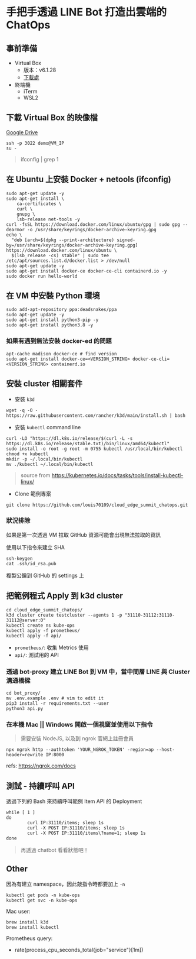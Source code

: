 # 手把手透過 LINE Bot 打造出雲端的 ChatOps

## 事前準備

- Virtual Box
  - 版本：v6.1.28
  - [下載處](https://www.virtualbox.org/wiki/Downloads)
- 終端機
  - iTerm
  - WSL2

## 下載 Virtual Box 的映像檔

[Google Drive](https://drive.google.com/file/d/14OxBvbDGd1ue4dooP9HPcXov5-EB1TQG/view?usp=sharing)

```
ssh -p 3022 demo@VM_IP
su -
```

> ifconfig | grep 1

## 在 Ubuntu 上安裝 Docker + netools (ifconfig)

```
sudo apt-get update -y
sudo apt-get install \
    ca-certificates \
    curl \
    gnupg \
    lsb-release net-tools -y
curl -fsSL https://download.docker.com/linux/ubuntu/gpg | sudo gpg --dearmor -o /usr/share/keyrings/docker-archive-keyring.gpg
echo \
  "deb [arch=$(dpkg --print-architecture) signed-by=/usr/share/keyrings/docker-archive-keyring.gpg] https://download.docker.com/linux/ubuntu \
  $(lsb_release -cs) stable" | sudo tee /etc/apt/sources.list.d/docker.list > /dev/null
sudo apt-get update -y
sudo apt-get install docker-ce docker-ce-cli containerd.io -y
sudo docker run hello-world
```

## 在 VM 中安裝 Python 環境

```
sudo add-apt-repository ppa:deadsnakes/ppa
sudo apt-get update -y
sudo apt-get install python3-pip -y
sudo apt-get install python3.8 -y
```

### 如果有遇到無法安裝 docker-ed 的問題

```
apt-cache madison docker-ce # find version
sudo apt-get install docker-ce=<VERSION_STRING> docker-ce-cli=<VERSION_STRING> containerd.io
```

## 安裝 cluster 相關套件

- 安裝 `k3d`

```
wget -q -O - https://raw.githubusercontent.com/rancher/k3d/main/install.sh | bash
```

- 安裝 `kubectl` command line

```
curl -LO "https://dl.k8s.io/release/$(curl -L -s https://dl.k8s.io/release/stable.txt)/bin/linux/amd64/kubectl"
sudo install -o root -g root -m 0755 kubectl /usr/local/bin/kubectl
chmod +x kubectl
mkdir -p ~/.local/bin/kubectl
mv ./kubectl ~/.local/bin/kubectl
```

> source from https://kubernetes.io/docs/tasks/tools/install-kubectl-linux/

- Clone 範例專案

```
git clone https://github.com/louis70109/cloud_edge_summit_chatops.git
```

### 狀況排除

如果是第一次透過 VM 拉取 GitHub 資源可能會出現無法拉取的資訊

使用以下指令來建立 SHA

```
ssh-keygen
cat .ssh/id_rsa.pub
```

複製公鑰到 GitHub 的 settings 上

## 把範例程式 Apply 到 k3d cluster

```
cd cloud_edge_summit_chatops/
k3d cluster create testcluster --agents 1 -p "31110-31112:31110-31112@server:0"
kubectl create ns kube-ops
kubectl apply -f prometheus/
kubectl apply -f api/
```

- `prometheus/`: 收集 Metrics 使用
- `api/`: 測試用的 API

### 透過 bot-proxy 建立 LINE Bot 到 VM 中，當中間層 LINE 與 Cluster 溝通橋樑

```
cd bot_proxy/
mv .env.example .env # vim to edit it
pip3 install -r requirements.txt --user
python3 api.py
```

### 在本機 Mac || Windows 開啟一個視窗並使用以下指令

> 需要安裝 NodeJS, 以及到 ngrok 官網上註冊會員

```
npx ngrok http --authtoken 'YOUR_NGROK_TOKEN' -region=ap --host-header=rewrite IP:8000
```

refs: https://ngrok.com/docs

## 測試 - 持續呼叫 API

透過下列的 Bash 來持續呼叫範例 Item API 的 Deployment 

```
while [ 1 ]
do
        curl IP:31110/items; sleep 1s
        curl -X POST IP:31110/items; sleep 1s
        curl -X POST IP:31110/items\?name=1; sleep 1s
done
```

> 再透過 chatbot 看看狀態吧！

## Other

因為有建立 namespace，因此敲指令時都要加上 `-n`

```
kubectl get pods -n kube-ops
kubectl get svc -n kube-ops
```

Mac user:

```
brew install k3d
brew install kubectl
```

Prometheus query:

- rate(process_cpu_seconds_total{job="service"}[1m])
